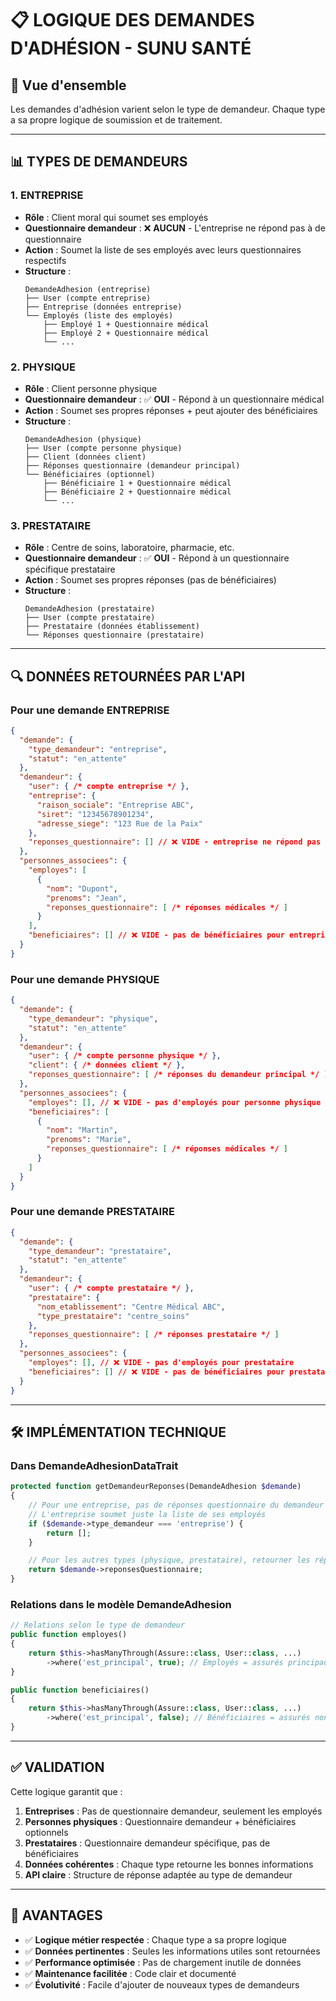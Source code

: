 # 📋 LOGIQUE DES DEMANDES D'ADHÉSION - SUNU SANTÉ

## 🎯 **Vue d'ensemble**

Les demandes d'adhésion varient selon le type de demandeur. Chaque type a sa propre logique de soumission et de traitement.

---

## 📊 **TYPES DE DEMANDEURS**

### **1. ENTREPRISE** 
- **Rôle** : Client moral qui soumet ses employés
- **Questionnaire demandeur** : ❌ **AUCUN** - L'entreprise ne répond pas à de questionnaire
- **Action** : Soumet la liste de ses employés avec leurs questionnaires respectifs
- **Structure** :
  ```
  DemandeAdhesion (entreprise)
  ├── User (compte entreprise)
  ├── Entreprise (données entreprise)
  └── Employés (liste des employés)
      ├── Employé 1 + Questionnaire médical
      ├── Employé 2 + Questionnaire médical
      └── ...
  ```

### **2. PHYSIQUE**
- **Rôle** : Client personne physique
- **Questionnaire demandeur** : ✅ **OUI** - Répond à un questionnaire médical
- **Action** : Soumet ses propres réponses + peut ajouter des bénéficiaires
- **Structure** :
  ```
  DemandeAdhesion (physique)
  ├── User (compte personne physique)
  ├── Client (données client)
  ├── Réponses questionnaire (demandeur principal)
  └── Bénéficiaires (optionnel)
      ├── Bénéficiaire 1 + Questionnaire médical
      ├── Bénéficiaire 2 + Questionnaire médical
      └── ...
  ```

### **3. PRESTATAIRE**
- **Rôle** : Centre de soins, laboratoire, pharmacie, etc.
- **Questionnaire demandeur** : ✅ **OUI** - Répond à un questionnaire spécifique prestataire
- **Action** : Soumet ses propres réponses (pas de bénéficiaires)
- **Structure** :
  ```
  DemandeAdhesion (prestataire)
  ├── User (compte prestataire)
  ├── Prestataire (données établissement)
  └── Réponses questionnaire (prestataire)
  ```

---

## 🔍 **DONNÉES RETOURNÉES PAR L'API**

### **Pour une demande ENTREPRISE**
```json
{
  "demande": {
    "type_demandeur": "entreprise",
    "statut": "en_attente"
  },
  "demandeur": {
    "user": { /* compte entreprise */ },
    "entreprise": {
      "raison_sociale": "Entreprise ABC",
      "siret": "12345678901234",
      "adresse_siege": "123 Rue de la Paix"
    },
    "reponses_questionnaire": [] // ❌ VIDE - entreprise ne répond pas
  },
  "personnes_associees": {
    "employes": [
      {
        "nom": "Dupont",
        "prenoms": "Jean",
        "reponses_questionnaire": [ /* réponses médicales */ ]
      }
    ],
    "beneficiaires": [] // ❌ VIDE - pas de bénéficiaires pour entreprise
  }
}
```

### **Pour une demande PHYSIQUE**
```json
{
  "demande": {
    "type_demandeur": "physique",
    "statut": "en_attente"
  },
  "demandeur": {
    "user": { /* compte personne physique */ },
    "client": { /* données client */ },
    "reponses_questionnaire": [ /* réponses du demandeur principal */ ]
  },
  "personnes_associees": {
    "employes": [], // ❌ VIDE - pas d'employés pour personne physique
    "beneficiaires": [
      {
        "nom": "Martin",
        "prenoms": "Marie",
        "reponses_questionnaire": [ /* réponses médicales */ ]
      }
    ]
  }
}
```

### **Pour une demande PRESTATAIRE**
```json
{
  "demande": {
    "type_demandeur": "prestataire",
    "statut": "en_attente"
  },
  "demandeur": {
    "user": { /* compte prestataire */ },
    "prestataire": {
      "nom_etablissement": "Centre Médical ABC",
      "type_prestataire": "centre_soins"
    },
    "reponses_questionnaire": [ /* réponses prestataire */ ]
  },
  "personnes_associees": {
    "employes": [], // ❌ VIDE - pas d'employés pour prestataire
    "beneficiaires": [] // ❌ VIDE - pas de bénéficiaires pour prestataire
  }
}
```

---

## 🛠️ **IMPLÉMENTATION TECHNIQUE**

### **Dans DemandeAdhesionDataTrait**
```php
protected function getDemandeurReponses(DemandeAdhesion $demande)
{
    // Pour une entreprise, pas de réponses questionnaire du demandeur principal
    // L'entreprise soumet juste la liste de ses employés
    if ($demande->type_demandeur === 'entreprise') {
        return [];
    }

    // Pour les autres types (physique, prestataire), retourner les réponses du demandeur
    return $demande->reponsesQuestionnaire;
}
```

### **Relations dans le modèle DemandeAdhesion**
```php
// Relations selon le type de demandeur
public function employes()
{
    return $this->hasManyThrough(Assure::class, User::class, ...)
        ->where('est_principal', true); // Employés = assurés principaux
}

public function beneficiaires()
{
    return $this->hasManyThrough(Assure::class, User::class, ...)
        ->where('est_principal', false); // Bénéficiaires = assurés non principaux
}
```

---

## ✅ **VALIDATION**

Cette logique garantit que :

1. **Entreprises** : Pas de questionnaire demandeur, seulement les employés
2. **Personnes physiques** : Questionnaire demandeur + bénéficiaires optionnels
3. **Prestataires** : Questionnaire demandeur spécifique, pas de bénéficiaires
4. **Données cohérentes** : Chaque type retourne les bonnes informations
5. **API claire** : Structure de réponse adaptée au type de demandeur

---

## 🎯 **AVANTAGES**

- ✅ **Logique métier respectée** : Chaque type a sa propre logique
- ✅ **Données pertinentes** : Seules les informations utiles sont retournées
- ✅ **Performance optimisée** : Pas de chargement inutile de données
- ✅ **Maintenance facilitée** : Code clair et documenté
- ✅ **Évolutivité** : Facile d'ajouter de nouveaux types de demandeurs 